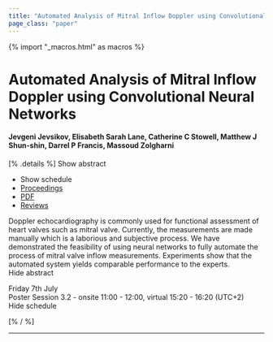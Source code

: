 ```yaml
---
title: "Automated Analysis of Mitral Inflow Doppler using Convolutional Neural Networks"
page_class: "paper"
---
```


{% import "_macros.html" as macros %}

# Automated Analysis of Mitral Inflow Doppler using Convolutional Neural Networks

#### Jevgeni Jevsikov, Elisabeth Sarah Lane, Catherine C Stowell, Matthew J Shun-shin, Darrel P Francis, Massoud Zolgharni

[% .details %]
<a class="toggle_visibility" data-selector=".abstract" data-level="3">Show abstract</a>
- <a class="toggle_visibility" data-selector=".schedule" data-level="3">Show schedule</a>
- <a href="">Proceedings</a>
- <a href="https://openreview.net/pdf?id=SBrZSeeIo6N">PDF</a>
- <a href="https://openreview.net/forum?id=SBrZSeeIo6N">Reviews</a>

<p>
    <span class="abstract">
        Doppler echocardiography is commonly used for functional assessment of heart valves such as mitral valve. Currently, the measurements are made manually which is a laborious and subjective process. We have demonstrated the feasibility of using neural networks to fully automate the process of mitral valve inflow measurements. Experiments show that the automated system yields comparable performance to the experts.
        <br>
        <span class="actions"><a class="toggle_visibility" data-level="2">Hide abstract</a></span>
    </span>
</p>

<p>
    <span class="schedule">
        Friday 7th July<br>Poster Session 3.2 - onsite 11:00 - 12:00, virtual 15:20 - 16:20 (UTC+2)
        <br>
        <span class="actions"><a class="toggle_visibility" data-level="2">Hide schedule</a></span>
    </span>
</p>

[% / %]


---
<!-- { macros.presentation('', '', 720, 450) } -->
